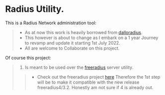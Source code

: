 # **Radius Utility**.

This is a Radius Network administration tool:
>* As at now this work is heavily borrowed from [dalloradius](https://github.com/lirantal/daloradius.git "NOT UPTO DATE BY @least 2 years.").
>* This however is about to change as I embark on a 1 year Journey to revamp and update it starting 1st July 2022.
>* All are welcome to Collaborate on this project.

Of course this project:
> 1. Is meant to be used over the [freeradius](https://freeradius.org/) server utility.
>>* Check out the freeradius project [here][1]
>> Therefore the 1st step will be to make it compatible with the new release freeradius4/3.2. Honestly am not sure if 4 is already out.

[1]: https://github.com/FreeRADIUS/freeradius-server "The freeradius Server Project"
